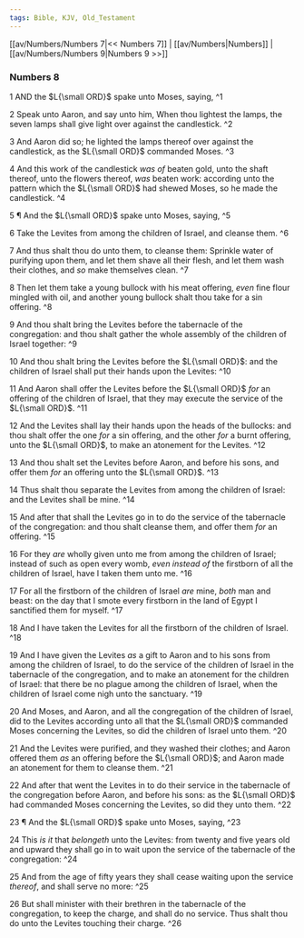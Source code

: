 ```yaml
---
tags: Bible, KJV, Old_Testament
---
```


[[av/Numbers/Numbers 7|<< Numbers 7]] | [[av/Numbers|Numbers]] | [[av/Numbers/Numbers 9|Numbers 9 >>]]

### Numbers 8

1 AND the $L{\small ORD}$ spake unto Moses, saying, ^1

2 Speak unto Aaron, and say unto him, When thou lightest the lamps, the seven lamps shall give light over against the candlestick. ^2

3 And Aaron did so; he lighted the lamps thereof over against the candlestick, as the $L{\small ORD}$ commanded Moses. ^3

4 And this work of the candlestick _was_ _of_ beaten gold, unto the shaft thereof, unto the flowers thereof, _was_ beaten work: according unto the pattern which the $L{\small ORD}$ had shewed Moses, so he made the candlestick. ^4

5 ¶ And the $L{\small ORD}$ spake unto Moses, saying, ^5

6 Take the Levites from among the children of Israel, and cleanse them. ^6

7 And thus shalt thou do unto them, to cleanse them: Sprinkle water of purifying upon them, and let them shave all their flesh, and let them wash their clothes, and _so_ make themselves clean. ^7

8 Then let them take a young bullock with his meat offering, _even_ fine flour mingled with oil, and another young bullock shalt thou take for a sin offering. ^8

9 And thou shalt bring the Levites before the tabernacle of the congregation: and thou shalt gather the whole assembly of the children of Israel together: ^9

10 And thou shalt bring the Levites before the $L{\small ORD}$: and the children of Israel shall put their hands upon the Levites: ^10

11 And Aaron shall offer the Levites before the $L{\small ORD}$ _for_ an offering of the children of Israel, that they may execute the service of the $L{\small ORD}$. ^11

12 And the Levites shall lay their hands upon the heads of the bullocks: and thou shalt offer the one _for_ a sin offering, and the other _for_ a burnt offering, unto the $L{\small ORD}$, to make an atonement for the Levites. ^12

13 And thou shalt set the Levites before Aaron, and before his sons, and offer them _for_ an offering unto the $L{\small ORD}$. ^13

14 Thus shalt thou separate the Levites from among the children of Israel: and the Levites shall be mine. ^14

15 And after that shall the Levites go in to do the service of the tabernacle of the congregation: and thou shalt cleanse them, and offer them _for_ an offering. ^15

16 For they _are_ wholly given unto me from among the children of Israel; instead of such as open every womb, _even_ _instead_ _of_ the firstborn of all the children of Israel, have I taken them unto me. ^16

17 For all the firstborn of the children of Israel _are_ mine, _both_ man and beast: on the day that I smote every firstborn in the land of Egypt I sanctified them for myself. ^17

18 And I have taken the Levites for all the firstborn of the children of Israel. ^18

19 And I have given the Levites _as_ a gift to Aaron and to his sons from among the children of Israel, to do the service of the children of Israel in the tabernacle of the congregation, and to make an atonement for the children of Israel: that there be no plague among the children of Israel, when the children of Israel come nigh unto the sanctuary. ^19

20 And Moses, and Aaron, and all the congregation of the children of Israel, did to the Levites according unto all that the $L{\small ORD}$ commanded Moses concerning the Levites, so did the children of Israel unto them. ^20

21 And the Levites were purified, and they washed their clothes; and Aaron offered them _as_ an offering before the $L{\small ORD}$; and Aaron made an atonement for them to cleanse them. ^21

22 And after that went the Levites in to do their service in the tabernacle of the congregation before Aaron, and before his sons: as the $L{\small ORD}$ had commanded Moses concerning the Levites, so did they unto them. ^22

23 ¶ And the $L{\small ORD}$ spake unto Moses, saying, ^23

24 This _is_ _it_ that _belongeth_ unto the Levites: from twenty and five years old and upward they shall go in to wait upon the service of the tabernacle of the congregation: ^24

25 And from the age of fifty years they shall cease waiting upon the service _thereof_, and shall serve no more: ^25

26 But shall minister with their brethren in the tabernacle of the congregation, to keep the charge, and shall do no service. Thus shalt thou do unto the Levites touching their charge. ^26
